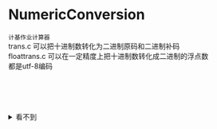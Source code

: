 # NumericConversion
`计基作业计算器`<br>
trans.c 
可以把十进制数转化为二进制原码和二进制补码<br>
floattrans.c 
可以在一定精度上把十进制数转化成二进制的浮点数<br>
都是utf-8编码<br>
<br>
<br>
<br>
<br>
<details>
<summary>看不到</summary>
qq 168420328
</details>
